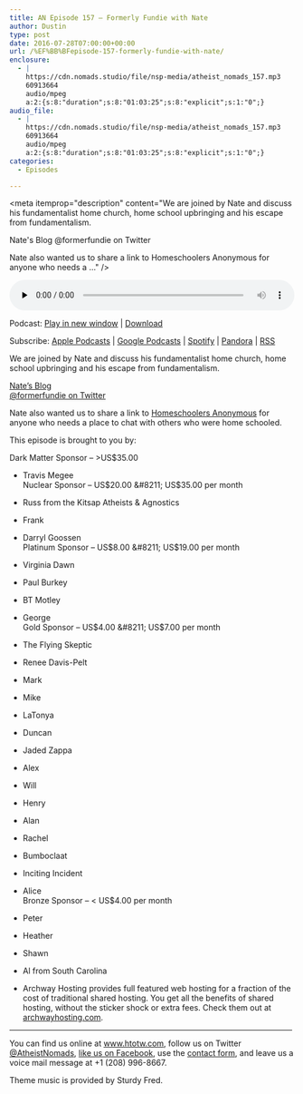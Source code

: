 ```yaml
---
title: AN Episode 157 – Formerly Fundie with Nate
author: Dustin
type: post
date: 2016-07-28T07:00:00+00:00
url: /%EF%BB%BFepisode-157-formerly-fundie-with-nate/
enclosure:
  - |
    https://cdn.nomads.studio/file/nsp-media/atheist_nomads_157.mp3
    60913664
    audio/mpeg
    a:2:{s:8:"duration";s:8:"01:03:25";s:8:"explicit";s:1:"0";}
audio_file:
  - |
    https://cdn.nomads.studio/file/nsp-media/atheist_nomads_157.mp3
    60913664
    audio/mpeg
    a:2:{s:8:"duration";s:8:"01:03:25";s:8:"explicit";s:1:"0";}
categories:
  - Episodes

---
```

<div itemscope itemtype="http://schema.org/AudioObject">
  <meta itemprop="name" content="%EF%BB%BFEpisode 157 &#8211; Formerly Fundie with Nate" />
  
  <meta itemprop="uploadDate" content="2016-07-28T01:00:00-06:00" />
  
  <meta itemprop="encodingFormat" content="audio/mpeg" />
  
  <meta itemprop="duration" content="PT1H03M25S" />
  
  <meta itemprop="description" content="We are joined by Nate and discuss his fundamentalist home church, home school upbringing and his escape from fundamentalism.

Nate's Blog
@formerfundie on Twitter

Nate also wanted us to share a link to Homeschoolers Anonymous for anyone who needs a ..." />
  
  <meta itemprop="contentUrl" content="https://dts.podtrac.com/redirect.mp3/cdn.nomads.studio/file/nsp-media/atheist_nomads_157.mp3" />
  
  <meta itemprop="contentSize" content="58.1" />
  </p> 
  
  <div class="powerpress_player" id="powerpress_player_8416">
    <audio class="wp-audio-shortcode" id="audio-5074-160" preload="none" style="width: 100%;" controls="controls"><source type="audio/mpeg" src="https://dts.podtrac.com/redirect.mp3/cdn.nomads.studio/file/nsp-media/atheist_nomads_157.mp3?_=160" /><a href="https://dts.podtrac.com/redirect.mp3/cdn.nomads.studio/file/nsp-media/atheist_nomads_157.mp3">https://dts.podtrac.com/redirect.mp3/cdn.nomads.studio/file/nsp-media/atheist_nomads_157.mp3</a></audio>
  </div>
</div>

<p class="powerpress_links powerpress_links_mp3">
  Podcast: <a href="https://dts.podtrac.com/redirect.mp3/cdn.nomads.studio/file/nsp-media/atheist_nomads_157.mp3" class="powerpress_link_pinw" target="_blank" title="Play in new window" onclick="return powerpress_pinw('https://htotw.com/?powerpress_pinw=5074-podcast');" rel="nofollow">Play in new window</a> | <a href="https://dts.podtrac.com/redirect.mp3/cdn.nomads.studio/file/nsp-media/atheist_nomads_157.mp3" class="powerpress_link_d" title="Download" rel="nofollow" download="atheist_nomads_157.mp3">Download</a>
</p>

<p class="powerpress_links powerpress_subscribe_links">
  Subscribe: <a href="https://podcasts.apple.com/us/podcast/humanists-take-on-the-world/id530050098?mt=2&ls=1" class="powerpress_link_subscribe powerpress_link_subscribe_itunes" target="_blank" title="Subscribe on Apple Podcasts" rel="nofollow">Apple Podcasts</a> | <a href="https://www.google.com/podcasts?feed=aHR0cDovL2F0aGVpc3Rub21hZHMubGlic3luLmNvbS9yc3M%3D" class="powerpress_link_subscribe powerpress_link_subscribe_googleplay" target="_blank" title="Subscribe on Google Podcasts" rel="nofollow">Google Podcasts</a> | <a href="https://open.spotify.com/show/3LzK2xZGike6Tc1GEMtMbr?si=LieN9SNuTpq96smuaUsH8A" class="powerpress_link_subscribe powerpress_link_subscribe_spotify" target="_blank" title="Subscribe on Spotify" rel="nofollow">Spotify</a> | <a href="https://www.pandora.com/podcast/atheist-nomads/PC:10122?corr=62071012&part=ug" class="powerpress_link_subscribe powerpress_link_subscribe_pandora" target="_blank" title="Subscribe on Pandora" rel="nofollow">Pandora</a> | <a href="https://htotw.com/feed/podcast/" class="powerpress_link_subscribe powerpress_link_subscribe_rss" target="_blank" title="Subscribe via RSS" rel="nofollow">RSS</a>
</p>

We are joined by Nate and discuss his fundamentalist home church, home school upbringing and his escape from fundamentalism.

<a href="http://formerlyfundamentalist.org/" target="_blank" rel="noopener noreferrer">Nate&#8217;s Blog</a>  
<a href="https://twitter.com/formerfundie" target="_blank" rel="noopener noreferrer">@formerfundie on Twitter</a>

Nate also wanted us to share a link to <a href="https://homeschoolersanonymous.org/" target="_blank" rel="noopener noreferrer">Homeschoolers Anonymous</a> for anyone who needs a place to chat with others who were home schooled.

This episode is brought to you by:

Dark Matter Sponsor &#8211; >US$35.00  
* Travis Megee  
Nuclear Sponsor &#8211; US$20.00 &#8211; US$35.00 per month  
* Russ from the Kitsap Atheists & Agnostics  
* Frank  
* Darryl Goossen  
Platinum Sponsor &#8211; US$8.00 &#8211; US$19.00 per month  
* Virginia Dawn  
* Paul Burkey  
* BT Motley  
* George  
Gold Sponsor &#8211; US$4.00 &#8211; US$7.00 per month  
* The Flying Skeptic  
* Renee Davis-Pelt  
* Mark  
* Mike  
* LaTonya  
* Duncan  
* Jaded Zappa  
* Alex  
* Will  
* Henry  
* Alan  
* Rachel  
* Bumboclaat  
* Inciting Incident  
* Alice  
Bronze Sponsor &#8211; < US$4.00 per month  
* Peter  
* Heather  
* Shawn  
* Al from South Carolina

* Archway Hosting provides full featured web hosting for a fraction of the cost of traditional shared hosting. You get all the benefits of shared hosting, without the sticker shock or extra fees. Check them out at <a href="http://archwayhosting.com/" target="_blank" rel="noopener noreferrer">archwayhosting.com</a>.

<hr width="500" />

You can find us online at <a href="https://www.htotw.com/" target="_blank" rel="noopener noreferrer">www.htotw.com</a>, follow us on Twitter <a href="https://htotw.com/twitter" target="_blank" rel="noopener noreferrer">@AtheistNomads</a>, <a href="https://htotw.com/facebook" target="_blank" rel="noopener noreferrer">like us on Facebook</a>, use the [contact form](https://htotw.com/contact), and leave us a voice mail message at +1 (208) 996-8667.

Theme music is provided by Sturdy Fred.
